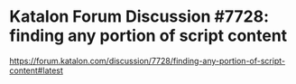 Katalon Forum Discussion #7728: finding any portion of script content
=========

https://forum.katalon.com/discussion/7728/finding-any-portion-of-script-content#latest
